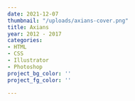 ```yaml
---
date: 2021-12-07
thumbnail: "/uploads/axians-cover.png"
title: Axians
year: 2012 - 2017
categories:
- HTML
- CSS
- Illustrator
- Photoshop
project_bg_color: ''
project_fg_color: ''

---
```

